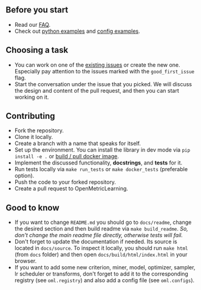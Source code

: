 ## Before you start
* Read our [FAQ](https://github.com/OML-Team/open-metric-learning#faq).
* Check out [python examples](https://github.com/OML-Team/open-metric-learning#get-started-using-python)
  and [config examples](https://github.com/OML-Team/open-metric-learning/tree/main/examples).

## Choosing a task
* You can work on one of the [existing issues](https://github.com/OML-Team/open-metric-learning/issues)
  or create the new one. Especially pay attention to the issues marked with the `good_first_issue` flag.
* Start the conversation under the issue that you picked. We will discuss the design and content of the pull request, and
  then you can start working on it.

## Contributing
* Fork the repository.
* Clone it locally.
* Create a branch with a name that speaks for itself.
* Set up the environment. You can install the library in dev mode via `pip install -e .`
  or [build / pull docker image](https://github.com/OML-Team/open-metric-learning#installation).
* Implement the discussed functionality, **docstrings**, and **tests** for it.
* Run tests locally via `make run_tests` or `make docker_tests` (preferable option).
* Push the code to your forked repository.
* Create a pull request to OpenMetricLearning.

## Good to know
* If you want to change `README.md` you should go to `docs/readme`, change the desired section and then build
  readme via `make build_readme`. *So, don't change the main readme file directly, otherwise tests will fail.*
* Don't forget to update the documentation if needed. Its source is located in `docs/source`. To inspect
  it locally, you should run `make html` (from `docs` folder) and then open `docs/build/html/index.html` in your
  browser.
* If you want to add some new criterion, miner, model, optimizer, sampler, lr scheduler or transforms, don't forget to
  add it to the corresponding registry (see `oml.registry`) and also add a config file (see `oml.configs`).
